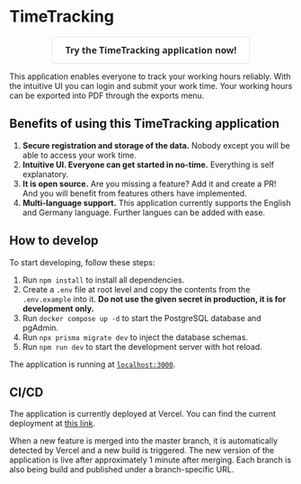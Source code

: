 # TimeTracking

<div align="center" style="margin: 10px 0px">
    <a href="https://time-tracking-gamma.vercel.app" target="_blank">
    <button style="background-color: #FFFFFF; border: 1px solid rgba(0, 0, 0, 0.1); border-radius: .25rem; box-shadow: rgba(0, 0, 0, 0.02) 0 1px 3px 0; color: rgba(0, 0, 0, 0.85); cursor: pointer; font-family: system-ui,-apple-system,system-ui,'Helvetica Neue',Helvetica,Arial,sans-serif; font-size: 16px; font-weight: 600; line-height: 1.25; padding: calc(.875rem - 1px) calc(1.5rem - 1px); text-decoration: none; transition: all 250ms; user-select: none; -webkit-user-select: none; touch-action: manipulation;">
        Try the TimeTracking application now!
    </button>
    </a>
</div>

This application enables everyone to track your working hours reliably. With the intuitive UI you can login and submit your work time. Your working hours can be exported into PDF through the exports menu.

## Benefits of using this TimeTracking application

1. **Secure registration and storage of the data.** Nobody except you will be able to access your work time.
2. **Intuitive UI. Everyone can get started in no-time.** Everything is self explanatory.
3. **It is open source.** Are you missing a feature? Add it and create a PR! And you will benefit from features others have implemented.
4. **Multi-language support.** This application currently supports the English and Germany language. Further langues can be added with ease.

## How to develop

To start developing, follow these steps:

1. Run `npm install` to install all dependencies.
2. Create a `.env` file at root level and copy the contents from the `.env.example` into it. **Do not use the given secret in production, it is for development only.**
3. Run `docker compose up -d` to start the PostgreSQL database and pgAdmin.
4. Run `npx prisma migrate dev` to inject the database schemas.
5. Run `npm run dev` to start the development server with hot reload.

The application is running at [`localhost:3000`](http://loclahost:3000).

## CI/CD

The application is currently deployed at Vercel. You can find the current deployment at [this link](https://time-tracking-gamma.vercel.app). 

When a new feature is merged into the master branch, it is automatically detected by Vercel and a new build is triggered. The new version of the application is live after approximately 1 minute after merging. Each branch is also being build and published under a branch-specific URL.
